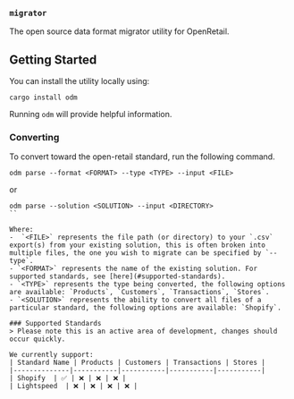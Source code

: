 ### `migrator`

The open source data format migrator utility for OpenRetail.

## Getting Started
You can install the utility locally using:

```
cargo install odm
``` 

Running `odm` will provide helpful information.

### Converting

To convert toward the open-retail standard, run the following command. 

```
odm parse --format <FORMAT> --type <TYPE> --input <FILE>
```

or 

```
odm parse --solution <SOLUTION> --input <DIRECTORY>
``

Where:
-  `<FILE>` represents the file path (or directory) to your `.csv` export(s) from your existing solution, this is often broken into multiple files, the one you wish to migrate can be specified by `--type`.
- `<FORMAT>` represents the name of the existing solution. For supported standards, see [here](#supported-standards).
- `<TYPE>` represents the type being converted, the following options are available: `Products`, `Customers`, `Transactions`, `Stores`.
- `<SOLUTION>` represents the ability to convert all files of a particular standard, the following options are available: `Shopify`.

### Supported Standards
> Please note this is an active area of development, changes should occur quickly.

We currently support:
| Standard Name | Products | Customers | Transactions | Stores |
|--------------|-----------|-----------|-----------|-----------|
| Shopify  | ✅ | ❌ | ❌ | ❌ |
| Lightspeed  | ❌ | ❌ | ❌ | ❌ |
